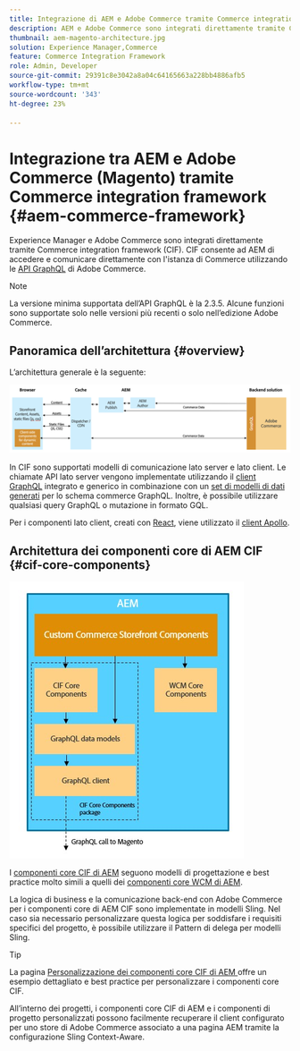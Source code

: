```yaml
---
title: Integrazione di AEM e Adobe Commerce tramite Commerce integration framework
description: AEM e Adobe Commerce sono integrati direttamente tramite Commerce integration framework (CIF). CIF consente ad AEM di accedere a un’istanza di Adobe Commerce e comunicare con Adobe Commerce tramite GraphQL. Consente inoltre agli autori di AEM di utilizzare i selettori di prodotti e categorie e la console Prodotti per sfogliare i dati di prodotti e categorie recuperati on-demand da Adobe Commerce. Inoltre, CIF fornisce una vetrina pronta all’uso che può accelerare i progetti di commerce.
thumbnail: aem-magento-architecture.jpg
solution: Experience Manager,Commerce
feature: Commerce Integration Framework
role: Admin, Developer
source-git-commit: 29391c8e3042a8a04c64165663a228bb4886afb5
workflow-type: tm+mt
source-wordcount: '343'
ht-degree: 23%

---
```


# Integrazione tra AEM e Adobe Commerce (Magento) tramite Commerce integration framework {#aem-commerce-framework}

Experience Manager e Adobe Commerce sono integrati direttamente tramite Commerce integration framework (CIF). CIF consente ad AEM di accedere e comunicare direttamente con l&#39;istanza di Commerce utilizzando le [API GraphQL](https://devdocs.magento.com/guides/v2.4/graphql/) di Adobe Commerce.

>[!NOTE]
>
>La versione minima supportata dell’API GraphQL è la 2.3.5. Alcune funzioni sono supportate solo nelle versioni più recenti o solo nell’edizione Adobe Commerce.

## Panoramica dell’architettura {#overview}

L’architettura generale è la seguente:

![Panoramica dell’architettura CIF ](../assets/AEM_Magento_Architecture.png)

In CIF sono supportati modelli di comunicazione lato server e lato client.
Le chiamate API lato server vengono implementate utilizzando il [client GraphQL](https://github.com/adobe/commerce-cif-graphql-client) integrato e generico in combinazione con un [set di modelli di dati generati](https://github.com/adobe/commerce-cif-magento-graphql) per lo schema commerce GraphQL. Inoltre, è possibile utilizzare qualsiasi query GraphQL o mutazione in formato GQL.

Per i componenti lato client, creati con [React](https://reactjs.org/), viene utilizzato il [client Apollo](https://www.apollographql.com/docs/react/).

## Architettura dei componenti core di AEM CIF {#cif-core-components}

![Architettura dei componenti core CIF di AEM](../assets/cif-component-architecture.jpg)

I [componenti core CIF di AEM](https://github.com/adobe/aem-core-cif-components) seguono modelli di progettazione e best practice molto simili a quelli dei [componenti core WCM di AEM](https://github.com/adobe/aem-core-wcm-components).

La logica di business e la comunicazione back-end con Adobe Commerce per i componenti core di AEM CIF sono implementate in modelli Sling. Nel caso sia necessario personalizzare questa logica per soddisfare i requisiti specifici del progetto, è possibile utilizzare il Pattern di delega per modelli Sling.

>[!TIP]
>
>La pagina [Personalizzazione dei componenti core CIF di AEM ](../customizing/customize-cif-components.md) offre un esempio dettagliato e best practice per personalizzare i componenti core CIF.

All’interno dei progetti, i componenti core CIF di AEM e i componenti di progetto personalizzati possono facilmente recuperare il client configurato per uno store di Adobe Commerce associato a una pagina AEM tramite la configurazione Sling Context-Aware.
